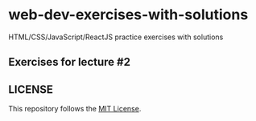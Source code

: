 # web-dev-exercises-with-solutions
HTML/CSS/JavaScript/ReactJS practice exercises with solutions
## Exercises for lecture #2


## LICENSE
This repository follows the [MIT License](https://github.com/janusnic/web-dev-exercises-with-solutions/tree/main/LICENSE).